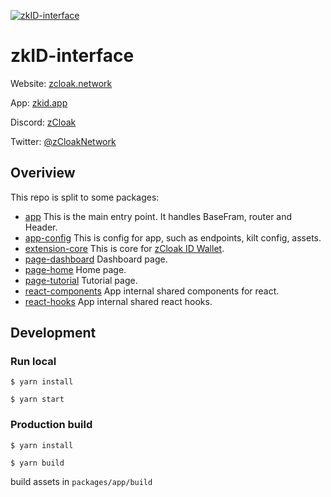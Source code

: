 [![zkID-interface](https://img.shields.io/badge/zkid-interface-yellowgreen?style=flat-square)](https://zkid.app)

# zkID-interface

Website: [zcloak.network](https://zcloak.network)

App: [zkid.app](https://zkid.app)

Discord: [zCloak](https://discord.gg/3bzTAXS9Ys)

Twitter: [@zCloakNetwork](https://twitter.com/zcloaknetwork)

## Overiview

This repo is split to some packages:

- [app](packages/app/) This is the main entry point. It handles BaseFram, router and Header.
- [app-config](packages/app-config/) This is config for app, such as endpoints, kilt config, assets.
- [extension-core](packages/extension-core/) This is core for [zCloak ID Wallet](https://chrome.google.com/webstore/detail/zcloak-id-wallet/hkdbehojhcibpbcdpjphajfbgigldjkh).
- [page-dashboard](packages/page-dashboard/) Dashboard page.
- [page-home](packages/page-home/) Home page.
- [page-tutorial](packages/page-tutorial/) Tutorial page.
- [react-components](packages/react-components/) App internal shared components for react.
- [react-hooks](packages/react-hooks/) App internal shared react hooks.

## Development

### Run local

`$ yarn install`

`$ yarn start`

### Production build

`$ yarn install`

`$ yarn build`

build assets in `packages/app/build`
